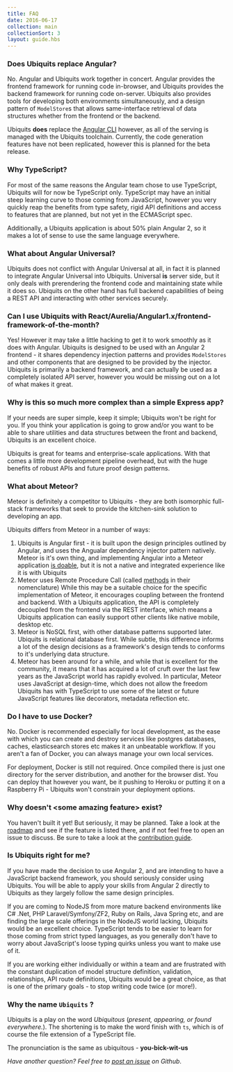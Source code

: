 ```yaml
---
title: FAQ
date: 2016-06-17
collection: main
collectionSort: 3
layout: guide.hbs
---
```



### Does Ubiquits replace Angular?
No. Angular and Ubiquits work together in concert. Angular provides the frontend framework for running code in-browser,
and Ubiquits provides the backend framework for running code on-server. Ubiquits also provides tools for developing both
environments simultaneously, and a design pattern of `ModelStore`s that allows same-interface retrieval of data structures
whether from the frontend or the backend.

Ubiquits **does** replace the [Angular CLI][angular-cli] however, as all of the serving is managed with the Ubiquits toolchain.
Currently, the code generation features have not been replicated, however this is planned for the beta release.

### Why TypeScript?
For most of the same reasons the Angular team chose to use TypeScript, Ubiquits will for now be TypeScript only. TypeScript
may have an initial steep learning curve to those coming from JavaScript, however you very quickly reap the benefits from
type safety, rigid API definitions and access to features that are planned, but not yet in the ECMAScript spec.

Additionally, a Ubiquits application is about 50% plain Angular 2, so it makes a lot of sense to use the same language 
everywhere. 

### What about Angular Universal?
Ubiquits does not conflict with Angular Universal at all, in fact it is planned to integrate Angular Universal into Ubiquits.
Universal **is** server side, but it only deals with prerendering the frontend code and maintaining state while it does so.
Ubiquits on the other hand has full backend capabilities of being a REST API and interacting with other services securely.

### Can I use Ubiquits with React/Aurelia/Angular1.x/frontend-framework-of-the-month?
Yes! However it may take a little hacking to get it to work smoothly as it does with Angular. Ubiquits is designed to be used with an Angular 2
frontend - it shares dependency injection patterns and provides `ModelStores` and other components that are designed to
be provided by the injector. Ubiquits is primarily a backend framework, and can actually be used as a completely isolated
API server, however you would be missing out on a lot of what makes it great.

### Why is this so much more complex than a simple Express app?
If your needs are super simple, keep it simple; Ubiquits won't be right for you. If you think your application is going to
 grow and/or you want to be able to share utilities and data structures between the front and backend, Ubiquits is an excellent choice.
  
Ubiquits is great for teams and enterprise-scale applications. With that comes a little more development pipeline overhead,
but with the huge benefits of robust APIs and future proof design patterns.

### What about Meteor?
Meteor is definitely a competitor to Ubiquits - they are both isomorphic full-stack frameworks that seek to provide the kitchen-sink
solution to developing an app.

Ubiquits differs from Meteor in a number of ways:
1. Ubiquits is Angular first - it is built upon the design principles outlined by Angular, and uses the Angualar 
dependency injector pattern natively. Meteor is it's own thing, and implementing Angular into a Meteor application [is doable][angular-meteor],
 but it is not a native and integrated experience like it is with Ubiquits
1. Meteor uses Remote Procedure Call (called [methods][meteor-methods] in their nomenclature) While this may be a 
suitable choice for the specific implementation of Meteor, it encourages coupling between the frontend and backend. 
With a Ubiquits application, the API is completely decoupled from the frontend via the REST interface, which means a 
Ubiquits application can easily support other clients like native mobile, desktop etc.
1. Meteor is NoSQL first, with other database patterns supported later. Ubiquits is relational database first. While subtle,
this difference informs a lot of the design decisions as a framework's design tends to conforms to it's underlying data structure.
1. Meteor has been around for a while, and while that is excellent for the community, it means that it has acquired a lot
of cruft over the last few years as the JavaScript world has rapidly evolved. In particular, Meteor uses JavaScript at design-time,
which does not allow the freedom Ubiquits has with TypeScript to use some of the latest or future JavaScript features like
decorators, metadata reflection etc.

### Do I have to use Docker?
No. Docker is recommended especially for local development, as the ease with which you can create and destroy services
like postgres databases, caches, elasticsearch stores etc makes it an unbeatable workflow. If you aren't a fan of Docker,
you can always manage your own local services.

For deployment, Docker is still not required. Once compiled there is just one directory for the server distribution, and
 another for the browser dist. You can deploy that however you want, be it pushing to Heroku or putting it on a 
 Raspberry Pi - Ubiquits won't constrain your deployment options. 

### Why doesn't &lt;some amazing feature&gt; exist?
You haven't built it yet! But seriously, it may be planned. Take a look at the [roadmap][roadmap] and see if the feature
is listed there, and if not feel free to open an issue to discuss. Be sure to take a look at the [contribution guide][contributing].

### Is Ubiquits right for me?
If you have made the decision to use Angular 2, and are intending to have a JavaScript backend framework, you should seriously
consider using Ubiquits. You will be able to apply your skills from Angular 2 directly to Ubiquits as they largely follow
the same design principles.

If you are coming to NodeJS from more mature backend environments like C# .Net, PHP Laravel/Symfony/ZF2, Ruby on Rails, Java Spring
etc, and are finding the large scale offerings in the NodeJS world lacking, Ubiquits would be an excellent choice. TypeScript
tends to be easier to learn for those coming from strict typed languages, as you generally don't have to worry about JavaScript's
loose typing quirks unless you want to make use of it.

If you are working either individually or within a team and are frustrated with the constant duplication of model structure
definition, validation, relationships, API route definitions, Ubiquits would be a great choice, as that is one of the primary
goals - to stop writing code twice (or more!).


### Why the name `Ubiquits` ?
Ubiquits is a play on the word *Ubiquitous* (*present, appearing, or found everywhere.*). The shortening is to make
the word finish with `ts`, which is of course the file extension of a TypeScript file.

The pronunciation is the same as ubiquitous - **you-bick-wit-us**



*Have another question? Feel free to [post an issue][new-issue] on Github*.


[roadmap]: /#
[contributing]: http://github.com/angular/angular/blob/master/CONTRIBUTING.md
[meteor-methods]: http://guide.meteor.com/methods.html
[angular-meteor]: https://www.angular-meteor.com/angular2
[angular-cli]: https://cli.angular.io/
[new-issue]: https://github.com/ubiquits/ubiquits/issues/new
